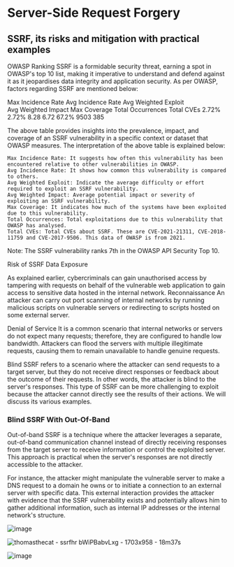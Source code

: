 # Server-Side Request Forgery
## SSRF, its risks and mitigation with practical examples





OWASP Ranking
SSRF is a formidable security threat, earning a spot in OWASP's top 10 list, making it imperative to understand and defend against it as it jeopardises data integrity and application security. As per OWASP, factors regarding SSRF are mentioned below:

Max Incidence Rate
	Avg Incidence Rate
	Avg Weighted Exploit    
	Avg Weighted Impact
	Max Coverage
	Total Occurrences
	Total CVEs
2.72%
	2.72%
	8.28
	6.72
	67.2%
	9503
	385

The above table provides insights into the prevalence, impact, and coverage of an SSRF vulnerability in a specific context or dataset that OWASP measures. The interpretation of the above table is explained below:

    Max Incidence Rate: It suggests how often this vulnerability has been encountered relative to other vulnerabilities in OWASP.
    Avg Incidence Rate: It shows how common this vulnerability is compared to others.
    Avg Weighted Exploit: Indicate the average difficulty or effort required to exploit an SSRF vulnerability.
    Avg Weighted Impact: Average potential impact or severity of exploiting an SSRF vulnerability.
    Max Coverage: It indicates how much of the systems have been exploited due to this vulnerability.
    Total Occurrences: Total exploitations due to this vulnerability that OWASP has analysed.
    Total CVEs: Total CVEs about SSRF. These are CVE-2021-21311, CVE-2018-11759 and CVE-2017-9506. This data of OWASP is from 2021.

Note: The SSRF vulnerability ranks 7th in the OWASP API Security Top 10.

Risk of SSRF
Data Exposure

As explained earlier, cybercriminals can gain unauthorised access by tampering with requests on behalf of the vulnerable web application to gain access to sensitive data hosted in the internal network.
Reconnaissance
An attacker can carry out port scanning of internal networks by running malicious scripts on vulnerable servers or redirecting to scripts hosted on some external server.

Denial of Service
It is a common scenario that internal networks or servers do not expect many requests; therefore, they are configured to handle low bandwidth. Attackers can flood the servers with multiple illegitimate requests, causing them to remain unavailable to handle genuine requests.






﻿Blind SSRF refers to a scenario where the attacker can send requests to a target server, but they do not receive direct responses or feedback about the outcome of their requests. In other words, the attacker is blind to the server's responses. This type of SSRF can be more challenging to exploit because the attacker cannot directly see the results of their actions. We will discuss its various examples.

### Blind SSRF With Out-Of-Band 

Out-of-band SSRF is a technique where the attacker leverages a separate, out-of-band communication channel instead of directly receiving responses from the target server to receive information or control the exploited server. This approach is practical when the server's responses are not directly accessible to the attacker.

For instance, the attacker might manipulate the vulnerable server to make a DNS request to a domain he owns or to initiate a connection to an external server with specific data. This external interaction provides the attacker with evidence that the SSRF vulnerability exists and potentially allows him to gather additional information, such as internal IP addresses or the internal network's structure.





![image](https://github.com/user-attachments/assets/fb58af72-7885-4329-9d0d-5cdb5744e247)



![thomasthecat - ssrfhr  bWiPBabvLxg - 1703x958 - 18m37s](https://github.com/user-attachments/assets/b510559c-b114-42ca-8061-57979aeb13b8)


![image](https://github.com/user-attachments/assets/07a13d30-cce3-411c-b72f-1518c7630332)
